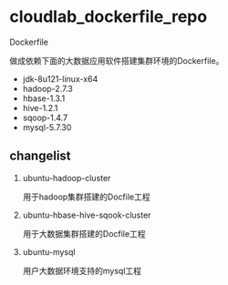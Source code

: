 # cloudlab_dockerfile_repo
Dockerfile

做成依赖下面的大数据应用软件搭建集群环境的Dockerfile。

- jdk-8u121-linux-x64
- hadoop-2.7.3
- hbase-1.3.1
- hive-1.2.1
- sqoop-1.4.7
- mysql-5.7.30



## changelist

1. ubuntu-hadoop-cluster

   用于hadoop集群搭建的Docfile工程

2. ubuntu-hbase-hive-sqook-cluster

   用于大数据集群搭建的Docfile工程

3. ubuntu-mysql

   用户大数据环境支持的mysql工程